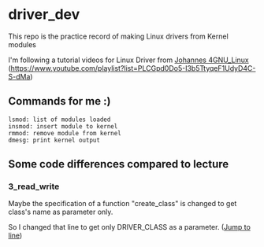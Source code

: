 # driver_dev
This repo is the practice record of making Linux drivers from Kernel modules


I'm following a tutorial videos for Linux Driver from [Johannes 4GNU_Linux](https://github.com/Johannes4Linux) (https://www.youtube.com/playlist?list=PLCGpd0Do5-I3b5TtyqeF1UdyD4C-S-dMa)

## Commands for me :)
```
lsmod: list of modules loaded
insmod: insert module to kernel
rmmod: remove module from kernel
dmesg: print kernel output
```

## Some code differences compared to lecture
### 3_read_write 
Maybe the specification of a function "create_class" is changed to get class's name as parameter only. 

So I changed that line to get only DRIVER_CLASS as a parameter. ([Jump to line](https://github.com/Mindarlynn/driver_dev/blob/master/3_read_write/read_write.c#L105))
